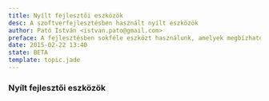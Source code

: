 ```yaml
---
title: Nyílt fejlesztői eszközök
desc: A szoftverfejlesztésben használt nyílt eszközök
author: Pató István <istvan.pato@gmail.com>
preface: A fejlesztésben sokféle eszközt használunk, amelyek megbízhatósága, egyszerűsége és időtállósága fontos a projekt menedzsmentől kezdve a bevezetésig.
date: 2015-02-22 13:40
state: BETA
template: topic.jade
---
```


### Nyílt fejlesztői eszközök
